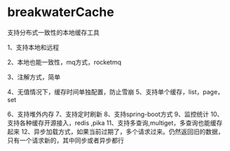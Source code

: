 # breakwaterCache
支持分布式一致性的本地缓存工具

1、支持本地和远程

2、本地也能一致性，mq方式，rocketmq

3、注解方式，简单

4、无值情况下，缓存时间单独配置，防止雪崩
5、支持单个缓存，list，page，set

6、支持堆外内存
7、支持定时刷新
8、支持spring-boot方式
9、监控统计
10、支持各种缓存开源接入，redis ,pika
11、支持多查询,multiget，多查询也能缓存起来
12、异步加载方式，如果当前过期了，多个请求过来。仍然返回旧的数据，只有一个请求新的，其中同步或者异步都行

